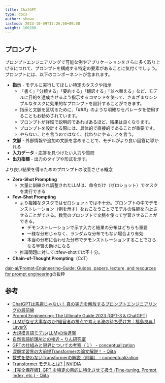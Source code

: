 ```yaml
---
title: ChatGPT
type: docs
author: showa
lastmod: 2023-10-09T17:26:50+09:00
waight: 100200
---
```


## プロンプト

プロンプトエンジニアリングで可能な例やアプリケーションをさらに多く取り上げるにつれて、プロンプトを構成する特定の要素があることに気付くでしょう。プロンプトには、以下のコンポーネントが含まれます。

- **指示** - モデルに実行してほしい特定のタスクや指示
  - 「書く」「分類する」「要約する」「翻訳する」「並べ替える」など、モデルに目的を達成させるよう指示するコマンドを使って、さまざまなシンプルなタスクに効果的なプロンプトを設計することができます。
  - 指示と文脈を区切るために、「###」のような明確なセパレータを使用することもお勧めされています。
  - プロンプトが詳細で説明的であればあるほど、結果は良くなります。
  - プロンプトを設計する際には、具体的で直接的であることが重要です。
  - やらないことを言うのではなく、代わりにやることを言う。
- **文脈** - 外部情報や追加の文脈を含めることで、モデルがより良い回答に導かれる
- **入力データ** - 応答を見つけたい入力や質問
- **出力指標** - 出力のタイプや形式を示す。

より良い結果を得るためのプロンプトの改善させる概念

- **Zero-Shot Prompting**
  - 大量に訓練され調整されたLLMは、命令だけ（ゼロショット）でタスクを実行できる
- **Few-Shot Prompting**
  - より複雑なタスクではゼロショットでは不十分。プロンプトの中でデモンストレーション（例を示す）をおこなうことでモデルの性能を向上させることができる。数発のプロンプトで文脈を使って学習させることができる。
    - デモンストレーションで示す入力と結果の分布はどちらも重要
    - 一様な分布じゃなく、ランダムな分布でもない場合より有効
    - 本当の分布に合わせた分布でデモンストレーションすることでさらなる学習の助けになる
  - 推論問題に対してはfew-shotでは不十分。
- **Chain-of-Thought Prompting**（CoT）
  
[dair-ai/Prompt-Engineering-Guide: Guides, papers, lecture, and resources for prompt engineering](https://github.com/dair-ai/Prompt-Engineering-Guide)の抜粋

## 参考

- [ChatGPTは馬鹿じゃない！ 真の実力を解放するプロンプトエンジニアリングの最前線](https://zenn.dev/noritamarino/articles/a2321a65fe2be8)
- [Prompt Engineering: The Ultimate Guide 2023 (GPT-3 & ChatGPT)](https://businessolution.org/prompt-engineering/)
- [LLMがなぜ大事なのか?経営者の視点で考える波の待ち受け方｜福島良典 | LayerX](https://comemo.nikkei.com/n/nf3132b57539c)
- [大規模言語モデル(LLM)の快進撃](https://www.google.com/amp/s/www.axion.zone/423987504861/amp/)
- [自然言語処理AIとの接近 – りん研究室](https://www.con3.com/rinlab/?p=6233)
- [GPTの仕組みと限界についての考察（１） - conceptualization](https://isobe324649.hatenablog.com/entry/2023/03/20/215000)
- [深層学習界の大前提Transformerの論文解説！ - Qiita](https://qiita.com/omiita/items/07e69aef6c156d23c538)
- [数式を使わないTransformerの解説（前編） - conceptualization](https://isobe324649.hatenablog.com/entry/2022/08/20/212110)
- [Transformer モデルとは? | NVIDIA](https://blogs.nvidia.co.jp/2022/04/13/what-is-a-transformer-model/)
- [【完全保存版】GPT を特定の目的に特化させて扱う (Fine-tuning, Prompt, Index, etc.) - Qiita](https://qiita.com/tmgauss/items/22c4e5e00282a23e569d)
